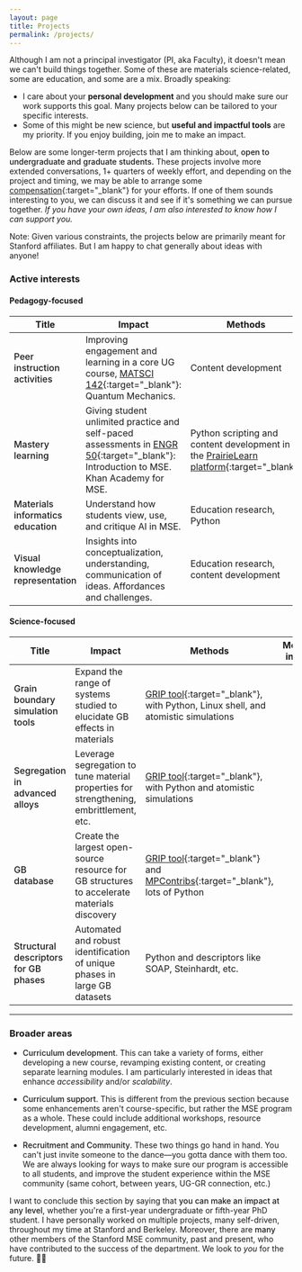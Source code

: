 ```yaml
---
layout: page
title: Projects
permalink: /projects/
---
```



Although I am not a principal investigator (PI, aka Faculty), it doesn't mean we can't build things together.
Some of these are materials science-related, some are education, and some are a mix.
Broadly speaking:
- I care about your **personal development** and you should make sure our work supports this goal.
Many projects below can be tailored to your specific interests.
- Some of this might be new science, but **useful and impactful tools** are my priority.
If you enjoy building, join me to make an impact.

Below are some longer-term projects that I am thinking about, <span style="font-weight:500">open to undergraduate and graduate students.</span>
These projects involve more extended conversations, 1+ quarters of weekly effort, and depending on the project and timing, we may be able to arrange some [compensation](https://ctl.stanford.edu/find-teaching-grants){:target="_blank"} for your efforts.
If one of them sounds interesting to you, we can discuss it and see if it's something we can pursue together.
_If you have your own ideas, I am also interested to know how I can support you._

Note: Given various constraints, the projects below are primarily meant for Stanford affiliates.
But I am happy to chat generally about ideas with anyone!


### Active interests

#### Pedagogy-focused

| Title | Impact | Methods | More info |
| --- | --- | --- | --- |
| <span style="font-weight:500">Peer instruction activities</span> | Improving engagement and learning in a core UG course, [MATSCI 142](https://explorecourses.stanford.edu/search?q=matsci142){:target="_blank"}: Quantum Mechanics. | Content development | [YouTube demo](https://www.youtube.com/watch?v=Ol3WabrXcR4){:target="_blank"} |
| <span style="font-weight:500">Mastery learning</span> | Giving student unlimited practice and self-paced assessments in [ENGR 50](https://explorecourses.stanford.edu/search?q=engr50){:target="_blank"}: Introduction to MSE. Khan Academy for MSE. | Python scripting and content development in the [PrairieLearn platform](https://www.prairielearn.com/){:target="_blank"} | [Wikipedia page](https://en.wikipedia.org/wiki/Mastery_learning){:target="_blank"}, [PL demo](https://drive.google.com/file/d/1R8N31w72mnNCGkyTBL3NnRbgWChzRHW6/view?usp=sharing){:target="_blank"} |
| <span style="font-weight:500">Materials informatics education</span> | Understand how students view, use, and critique AI in MSE. | Education research, Python | [Summer MI curriculum](https://enze-chen.github.io/mi-book-2022/intro.html){:target="_blank"} |
| <span style="font-weight:500">Visual knowledge representation</span> | Insights into conceptualization, understanding, communication of ideas. Affordances and challenges. | Education research, content development |  |


#### Science-focused

| Title | Impact | Methods | More info |
| --- | --- | --- | --- |
| <span style="font-weight:500">Grain boundary simulation tools</span> | Expand the range of systems studied to elucidate GB effects in materials | [GRIP tool](https://github.com/enze-chen/grip){:target="_blank"}, with Python, Linux shell, and atomistic simulations |  |
| <span style="font-weight:500">Segregation in advanced alloys</span> | Leverage segregation to tune material properties for strengthening, embrittlement, etc. | [GRIP tool](https://github.com/enze-chen/grip){:target="_blank"}, with Python and atomistic simulations |  |
| <span style="font-weight:500">GB database</span> | Create the largest open-source resource for GB structures to accelerate materials discovery | [GRIP tool](https://github.com/enze-chen/grip){:target="_blank"} and [MPContribs](https://next-gen.materialsproject.org/contribs){:target="_blank"}, lots of Python |  |
| <span style="font-weight:500">Structural descriptors for GB phases</span> | Automated and robust identification of unique phases in large GB datasets | Python and descriptors like SOAP, Steinhardt, etc. |  |



-------------------------------------------


### Broader areas

- <span style="font-weight:500">Curriculum development</span>. 
This can take a variety of forms, either developing a new course, revamping existing content, or creating separate learning modules.
I am particularly interested in ideas that enhance _accessibility_ and/or _scalability_.

- <span style="font-weight:500">Curriculum support</span>.
This is different from the previous section because some enhancements aren't course-specific, but rather the MSE program as a whole.
These could include additional workshops, resource development, alumni engagement, etc.

- <span style="font-weight:500">Recruitment and Community</span>.
These two things go hand in hand. 
You can't just invite someone to the dance—you gotta dance with them too.
We are always looking for ways to make sure our program is accessible to all students, and improve the student experience within the MSE community (same cohort, between years, UG-GR connection, etc.)


I want to conclude this section by saying that <span style="font-weight:500">you can make an impact at any level</span>, whether you're a first-year undergraduate or fifth-year PhD student.
I have personally worked on multiple projects, many self-driven, throughout my time at Stanford and Berkeley.
Moreover, there are <span style="font-weight:500">many</span> other members of the Stanford MSE community, past and present, who have contributed to the success of the department.
We look to _you_ for the future. 🫵🏼